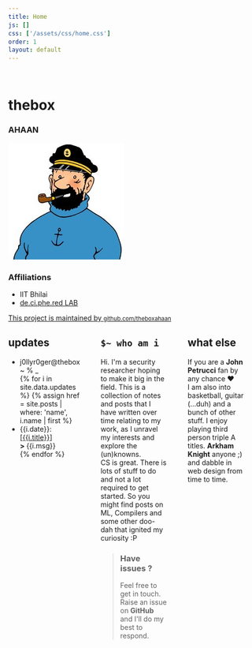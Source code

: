 ```yaml
---
title: Home
js: []
css: ['/assets/css/home.css']
order: 1
layout: default
---
```

<div class="fixbar four columns">
&nbsp;    
</div>
<div class="fixbar-front">
    <div class="spacer"></div>
    <div class="header row">
        <h1 class="header">the<b>box</b></h1>
        <h3 class="header-small">AHAAN</h3>
    </div>
    <div class="row">
        <img class="profile-pic" src="/assets/images/haddock.jpg">
    </div>
    <div class="spacer"></div>
    <!-- <div class="row">
        <code>ahaand@iitbhilai.ac.in</code>
    </div>
    <div class="spacer"></div> -->
    <div class="contents row">
    <h3>Affiliations</h3>
    <ul>
        <li>IIT Bhilai</li>
        <li><a href="http://de.ci.phe.red/">de.ci.phe.red LAB</a></li>
    </ul>
    </div>
    <!-- <div class="spacer"></div> -->
    <a href="https://github.com/theboxahaan">
        <div class="foot row">
            <span>This project is maintained by</span>
            <small><span class="gituser">github.com/theboxahaan</span></small>
        </div>
    </a>
</div>
<div class="material eight columns">
    <div class="row">
        <h2>updates</h2>
        <div class="updates">
        <ul>
            <li>j0llyr0ger@thebox ~ % _</li>
        {% for i in site.data.updates %}
                {% assign href = site.posts | where: 'name', i.name | first %}
                <li><span class="update-date">{{i.date}}</span>: <a href="{{href.url | absolute_url }}">[{{i.title}}]</a><br> <b>> </b> {{i.msg}}</li>
        {% endfor %}
        </ul>
        </div>
    </div>
    <div class="spacer"></div>
    <div class="row">
        <h2><code>$~ who am i</code></h2>
        <p> Hi.
        I'm a security researcher hoping to make it big in the field. This is a collection of notes and posts that I have written over time relating to my work, as I unravel my interests and explore the (un)knowns.<br>
        CS is great. There is lots of stuff to do and not a lot required to get started. So you might find posts on ML, Compilers and some other doo-dah that ignited my curiosity :P
        </p>
        <blockquote><h3>Have issues ?</h3>
        <p>Feel free to get in touch. Raise an issue on <b>GitHub</b> and I'll do my best to respond.</p></blockquote>
    </div>
    <div class="spacer-small"></div>
    <div class="row">
        <h2>what else</h2>
        <p>If you are a <b>John Petrucci</b> fan by any chance ♥<br>
        I am also into basketball, guitar (...duh) and a bunch of other stuff. I enjoy playing third person triple A titles. <b>Arkham Knight</b> anyone ;) and dabble in web design from time to time.
        </p>
    </div>
    <div class="spacer"></div>
    <!-- <div class="row">
        <blockquote>
        <h3>acknowledgements</h3>
        <p> Credits to <code>Hergé(1941)</code> for giving us Captain Haddock. I hope this qualifies as fair use. Shout out to the maintainers of <a href="http://getskeleton.com/"><code>skeleton css</code></a>boilerplate & <a href="https://buttons.github.io/"><code>GitHub:Buttons</code></a>. Finally, this jekyll theme is inspired by one from <a href="https://github.com/orderedlist"><code>orderedlist</code></a>
        </p>
        </blockquote>
    </div> -->
</div>
